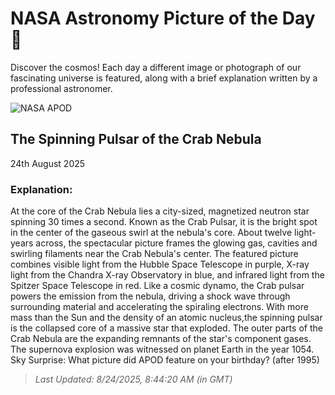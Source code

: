 
  # NASA Astronomy Picture of the Day 🌌

  Discover the cosmos! Each day a different image or photograph of our fascinating universe is featured, along with a brief explanation written by a professional astronomer.

![NASA APOD](https://apod.nasa.gov/apod/image/2508/Crab_HubbleChandraSpitzer_3600.jpg)

## The Spinning Pulsar of the Crab Nebula

24th August 2025

### Explanation: 

At the core of the Crab Nebula lies a city-sized, magnetized neutron star spinning 30 times a second. Known as the Crab Pulsar, it is the bright spot in the center of the gaseous swirl at the nebula's core. About twelve light-years across, the spectacular picture frames the glowing gas, cavities and swirling filaments near the Crab Nebula's center.  The featured picture combines visible light from the Hubble Space Telescope in purple, X-ray light from the Chandra X-ray Observatory in blue, and infrared light from the Spitzer Space Telescope in red.  Like a cosmic dynamo, the Crab pulsar powers the emission from the nebula, driving a shock wave through surrounding material and accelerating the spiraling electrons. With more mass than the Sun and the density of an atomic nucleus,the spinning pulsar is the collapsed core of a massive star that exploded. The outer parts of the Crab Nebula are the expanding remnants of the star's component gases. The supernova explosion was witnessed on planet Earth in the year 1054.   Sky Surprise: What picture did APOD feature on your birthday? (after 1995)

> _Last Updated: 8/24/2025, 8:44:20 AM (in GMT)_

